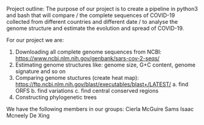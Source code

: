 Project outline:
The purpose of our project is to create a pipeline in python3 and bash that will compare  /
the complete sequences of COVID-19 collected from different countries and different date /
to analyse the genome structure and estimate the evolution and spread of COVID-19. 

For our project we are:
1. Downloading all complete genome sequences from NCBI: https://www.ncbi.nlm.nih.gov/genbank/sars-cov-2-seqs/
2. Estimating genome structures like: genome size, G+C content, genome signature and so on
3. Comparing genome stuctures (create heat map): https://ftp.ncbi.nlm.nih.gov/blast/executables/blast+/LATEST/
 a. find ORFS
 b. find variations
 c. find central conserved regions
4. Constructing phylogenetic trees

We have the following members in our groups:
 Cierla McGuire Sams
 Isaac Mcneely
 De Xing

